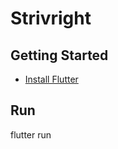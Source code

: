 # Strivright

## Getting Started
- [Install Flutter](https://flutter.dev/docs/get-started/install)

## Run
flutter run